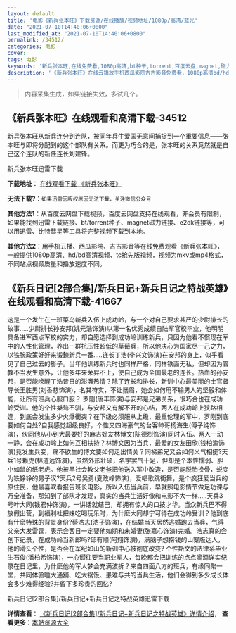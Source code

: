 ```yaml
---
layout: default
title: '电影《新兵张本旺》下载资源/在线播放/视频地址/1080p/高清/蓝光'
date: "2021-07-10T14:40:06+0800"
last_modified_at: "2021-07-10T14:40:06+0800"
permalink: /34512/
categories: 电影
cover:
tags: 电影
keywords: '新兵张本旺,在线免费看,1080p高清,bt种子,torrent,百度云盘,magnet,磁力链,迅雷下载资源'
description: '《新兵张本旺》在线云播放手机西瓜影院吉吉影音免费看，1080p高清bd/hd未删减完整版和tc抢先枪版，mkv/mp4格式，附带bt/torrent种子、magnet/磁力链、百度云盘、网盘资源迅雷下载链接'
---
```


>内容采集生成，如果链接失效，多试几个。


## 《新兵张本旺》在线观看和高清下载-34512

新兵张本旺从新兵连分到连队，被同年兵牛爱国无意间捕捉到一个重要信息&mdash;—张本旺与即将分配到的这个部队有关系。而更为巧合的是，张本旺的关系竟然就是自己这个连队的新任连长刘建锋。


新兵张本旺迅雷下载

**下载地址**： [在线观看下载 《新兵张本旺》](https://www.993dy.com//vod-detail-id-14460.html) 


**无法下载?**：`如果迅雷因版权原因无法下载，关注微信公众号 `

**其他方法1**：从百度云网盘下载视频，百度云网盘支持在线观看，非会员有限制，如果能找到迅雷下载链接、bt/torrent种子、magnet磁力链接、e2dk链接等，可以用迅雷、比特彗星等工具将完整视频下载到本地。

**其他方法2**：用手机云播、西瓜影院、吉吉影音等在线免费观看《新兵张本旺》，一般提供1080p高清、hd/bd高清视频、tc抢先版视频，视频为mkv或mp4格式，不同站点视频质量和播放速度不同。


## 《新兵日记[2部合集]/新兵日记+新兵日记之特战英雄》在线观看和高清下载-41667

这是一个发生在一班菜鸟新兵入伍上成功岭，与一个对自己要求甚严的少尉排长的故事.....少尉排长孙安邦(姚元浩饰演)以第一名优秀成绩自陆军官校毕业，他明明具备进军西点军校的实力，却自愿选择到成功岭训练新兵，只因为他看不惯现在军中的人性化管理，养出一群抗压性超低的草莓兵，所以他决心为国家尽一己之力，以铁腕政策好好来锻鍊新兵一番.....连长丁浩(李兴文饰演)在安邦的身上，似乎看见了自己过去的影子。当年他训练新兵时也同样严格，同样铁面无私，但却因为管教不当发生意外，让他多年来荣昇不上，使自己成为全国最老的连长。热血的孙安邦，是否能唤醒丁浩昔日的澎湃热情？除了连长和排长，新训中心最美丽的士官督导长王胜男(刘香慈饰演)，名其符实，不让鬚眉，她会如何用不输男人的坚毅和体能，让所有班兵心服口服？ 罗刚(唐丰饰演)与安邦是兄弟关系，很巧合也在成功岭受训。他的个性桀骜不驯，与安邦又有解不开的心结，两人在成功岭上狭路相逢，到底会发生多少火爆衝突？在下级必须服从上级，最重伦理的军中，罗刚到底要如何自处?自我感觉超级良好，个性又四海豪气的台客帅哥杨海生(傅子纯饰演)，伙同他从小到大最要好的麻吉好友林博文(陈德烈饰演)同时入伍。两人一动一静，会在成功岭上如何互相扶持？林博文因为当兵，最爱的女友田欣(钱柏渝饰演)竟发生兵变，痛不欲生的博文要如何走出情关？同梯弟兄又会如何义气相挺?天兵1号赖虎(林道远饰演)，虽然外形壮硕，名字罢气十足，但却是个本性懦弱、胆小如鼠的纸老虎。他被黑社会教父老爸把他送入军中改造，是否能脱胎换骨，蜕变为铁铮铮的男子汉?天兵2号吴勇(夏政峰饰演)，爱唱歌跳街舞，是个疯狂爱当兵的原住民，他最喜欢看报告班长电影，所以入伍当兵前，早就照电影情节做足功课与万全准备，那知到了部队才发现，真实的当兵生活好像和电影不大一样.....天兵3号叶大同(钱君仲饰演)，一讲话就结巴，却拥有惊人的口技才华。当众新兵巴不得放假出营，到福利社把妹吃喝玩乐时，为什麽大同却宁可待在成功岭受训？他到底有什麽特殊的背景身份?蔡浩志(浩子饰演)，在结婚当天居然逃婚跑去当兵，气得父亲大发雷霆，表示会客日一定要他如期和未婚妻(张嘉心饰演)完婚。浩志真的会创下纪录，在成功岭当新郎吗?邱有顺(阿翔饰演)，满脑子想捞钱的山寨版达人，他的滑头个性，是否会在军纪如山的新训中心被彻底改变? 个性斯文的法律系毕业生石俊(潘柏希饰演)，一心嚮往要当职业军人，每晚都会把训练的点点滴滴详实纪录在日记里，为什麽他的军人梦会充满波折？来自四面八方的班兵，有缘同聚一堂，共同体验睡大通舖、吃大锅饭、患难与共的当兵生活，他们会得到多少成长体会多少难得经验?并留下多珍贵的回忆?


新兵日记[2部合集]/新兵日记+新兵日记之特战英雄迅雷下载

**详情查看**： [《新兵日记[2部合集]/新兵日记+新兵日记之特战英雄》详情介绍](/movie/41667/)， **查看更多**：[本站资源大全](/movie/t/all/)

